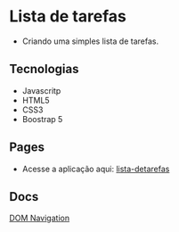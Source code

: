 # Lista de tarefas


- Criando uma simples lista de tarefas.

## Tecnologias

- Javascritp 
- HTML5
- CSS3
- Boostrap 5

## Pages

- Acesse a aplicação aqui:  [lista-detarefas](https://marcilio-freitas27.github.io/lista-de-tarefas/)

## Docs

[DOM Navigation](https://www.w3schools.com/js/js_htmldom_navigation.asp)